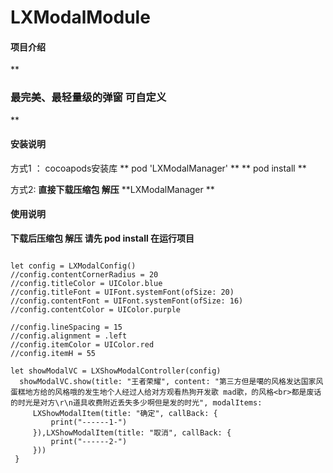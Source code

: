 # LXModalModule

#### 项目介绍
 **

### 最完美、最轻量级的弹窗 可自定义
** 

#### 安装说明
方式1 ： cocoapods安装库 
        ** pod 'LXModalManager' **
        ** pod install ** 

方式2:   **直接下载压缩包 解压**    **LXModalManager **   

#### 使用说明
 **下载后压缩包 解压   请先 pod install  在运行项目** 
  
```

let config = LXModalConfig()
//config.contentCornerRadius = 20
//config.titleColor = UIColor.blue
//config.titleFont = UIFont.systemFont(ofSize: 20)
//config.contentFont = UIFont.systemFont(ofSize: 16)
//config.contentColor = UIColor.purple

//config.lineSpacing = 15
//config.alignment = .left
//config.itemColor = UIColor.red
//config.itemH = 55

let showModalVC = LXShowModalController(config)
  showModalVC.show(title: "王者荣耀", content: "第三方但是噶的风格发达国家风蛋糕地方给的风格哦的发生地个人经过人给对方观看热狗开发歌 mad歌，的风格<br>都是废话的时光是对方\r\n道具收费附近丢失多少啊但是发的时光", modalItems:
     LXShowModalItem(title: "确定", callBack: {
         print("------1-")
     }),LXShowModalItem(title: "取消", callBack: {
         print("------2-")
     }))
 }
 
```

